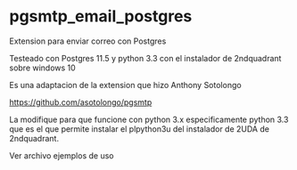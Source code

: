 # pgsmtp_email_postgres
Extension para enviar correo con Postgres

Testeado con Postgres 11.5 y python 3.3 con el instalador de 2ndquadrant sobre windows 10

Es una adaptacion de la extension que hizo Anthony Sotolongo

https://github.com/asotolongo/pgsmtp

La modifique para que funcione con python 3.x especificamente python 3.3 que es el que permite instalar el plpython3u del instalador de 2UDA de 2ndquadrant.

Ver archivo ejemplos de uso 
